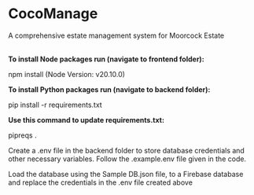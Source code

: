 # CocoManage
A comprehensive estate management system for Moorcock Estate

<br>
<b>To install Node packages run (navigate to frontend folder): </b><p>npm install (Node Version: v20.10.0)</p>
<b>To install Python packages run (navigate to backend folder): </b><p>pip install -r requirements.txt</p>
<b>Use this command to update requirements.txt: </b><p>pipreqs .</p>
<!--ol>
  <li>pip install djangorestframework</li>
  <li>pip install django-cors-headers</li>
  <li>pip insall openmeteo_requests</li>
  <li>pip install requests-cache</li>
  <li>pip retry-requests</li>
  <li>pip install numpy</li>
  <li>pip install pandas</li>
  <li>pip install pyrebase4</li>
  <li>pip install dotenv</li>
</ol-->

<p>Create a .env file in the backend folder to store database credentials and other necessary variables. Follow the .example.env file given in the code.</p>
<p>Load the database using the Sample DB.json file, to a Firebase database and replace the credentials in the .env file created above</p>
